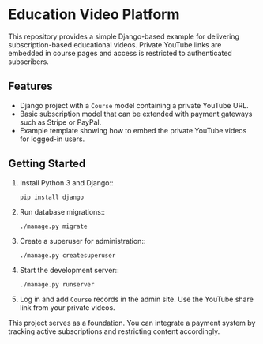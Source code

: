 # Education Video Platform

This repository provides a simple Django-based example for delivering
subscription-based educational videos. Private YouTube links are embedded
in course pages and access is restricted to authenticated subscribers.

## Features

- Django project with a `Course` model containing a private YouTube URL.
- Basic subscription model that can be extended with payment gateways
  such as Stripe or PayPal.
- Example template showing how to embed the private YouTube videos for
  logged-in users.

## Getting Started

1. Install Python 3 and Django::

       pip install django

2. Run database migrations::

       ./manage.py migrate

3. Create a superuser for administration::

       ./manage.py createsuperuser

4. Start the development server::

       ./manage.py runserver

5. Log in and add `Course` records in the admin site. Use the YouTube
   share link from your private videos.

This project serves as a foundation. You can integrate a payment system
by tracking active subscriptions and restricting content accordingly.
